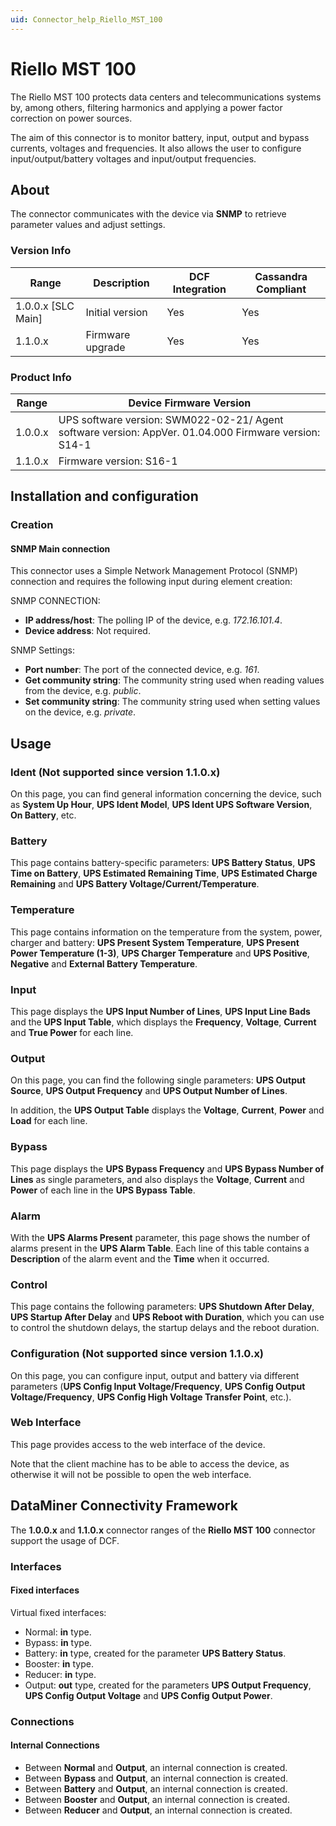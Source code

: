 ```yaml
---
uid: Connector_help_Riello_MST_100
---
```


# Riello MST 100

The Riello MST 100 protects data centers and telecommunications systems by, among others, filtering harmonics and applying a power factor correction on power sources.

The aim of this connector is to monitor battery, input, output and bypass currents, voltages and frequencies. It also allows the user to configure input/output/battery voltages and input/output frequencies.

## About

The connector communicates with the device via **SNMP** to retrieve parameter values and adjust settings.

### Version Info

| **Range**     | **Description**  | **DCF Integration** | **Cassandra Compliant** |
|----------------------|------------------|---------------------|-------------------------|
| 1.0.0.x [SLC Main]   | Initial version  | Yes                 | Yes                     |
| 1.1.0.x              | Firmware upgrade | Yes                 | Yes                     |

### Product Info

| **Range** | **Device Firmware Version**                                                                           |
|------------------|-------------------------------------------------------------------------------------------------------|
| 1.0.0.x          | UPS software version: SWM022-02-21/ Agent software version: AppVer. 01.04.000 Firmware version: S14-1 |
| 1.1.0.x          | Firmware version: S16-1                                                                               |

## Installation and configuration

### Creation

#### SNMP Main connection

This connector uses a Simple Network Management Protocol (SNMP) connection and requires the following input during element creation:

SNMP CONNECTION:

- **IP address/host**: The polling IP of the device, e.g. *172.16.101.4*.
- **Device address**: Not required.

SNMP Settings:

- **Port number**: The port of the connected device, e.g. *161*.
- **Get community string**: The community string used when reading values from the device, e.g. *public*.
- **Set community string**: The community string used when setting values on the device, e.g. *private*.

## Usage

### Ident (Not supported since version 1.1.0.x)

On this page, you can find general information concerning the device, such as **System Up Hour**, **UPS Ident Model**, **UPS Ident UPS Software Version**, **On Battery**, etc.

### Battery

This page contains battery-specific parameters: **UPS Battery Status**, **UPS Time on Battery**, **UPS Estimated Remaining Time**, **UPS Estimated Charge Remaining** and **UPS Battery Voltage/Current/Temperature**.

### Temperature

This page contains information on the temperature from the system, power, charger and battery: **UPS Present System Temperature**, **UPS Present Power Temperature (1-3)**, **UPS Charger Temperature** and **UPS Positive**, **Negative** and **External Battery Temperature**.

### Input

This page displays the **UPS Input Number of Lines**, **UPS Input Line Bads** and the **UPS Input Table**, which displays the **Frequency**, **Voltage**, **Current** and **True Power** for each line.

### Output

On this page, you can find the following single parameters: **UPS Output Source**, **UPS Output Frequency** and **UPS Output Number of Lines**.

In addition, the **UPS Output Table** displays the **Voltage**, **Current**, **Power** and **Load** for each line.

### Bypass

This page displays the **UPS Bypass Frequency** and **UPS Bypass Number of Lines** as single parameters, and also displays the **Voltage**, **Current** and **Power** of each line in the **UPS Bypass Table**.

### Alarm

With the **UPS Alarms Present** parameter, this page shows the number of alarms present in the **UPS Alarm Table**. Each line of this table contains a **Description** of the alarm event and the **Time** when it occurred.

### Control

This page contains the following parameters: **UPS Shutdown After Delay**, **UPS Startup After Delay** and **UPS Reboot with Duration**, which you can use to control the shutdown delays, the startup delays and the reboot duration.

### Configuration (Not supported since version 1.1.0.x)

On this page, you can configure input, output and battery via different parameters (**UPS Config Input Voltage/Frequency**, **UPS Config Output Voltage/Frequency**, **UPS Config High Voltage Transfer Point**, etc.).

### Web Interface

This page provides access to the web interface of the device.

Note that the client machine has to be able to access the device, as otherwise it will not be possible to open the web interface.

## DataMiner Connectivity Framework

The **1.0.0.x** and **1.1.0.x** connector ranges of the **Riello MST 100** connector support the usage of DCF.

### Interfaces

#### Fixed interfaces

Virtual fixed interfaces:

- Normal: **in** type.
- Bypass: **in** type.
- Battery: **in** type, created for the parameter **UPS Battery Status**.
- Booster: **in** type.
- Reducer: **in** type.
- Output: **out** type, created for the parameters **UPS Output Frequency**, **UPS Config Output Voltage** and **UPS Config Output Power**.

### Connections

#### Internal Connections

- Between **Normal** and **Output**, an internal connection is created.
- Between **Bypass** and **Output**, an internal connection is created.
- Between **Battery** and **Output**, an internal connection is created.
- Between **Booster** and **Output**, an internal connection is created.
- Between **Reducer** and **Output**, an internal connection is created.
